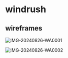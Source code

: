 
#  **windrush**


## **wireframes**

![IMG-20240826-WA0001](https://github.com/user-attachments/assets/7c05dbeb-c216-42ea-a52d-58cda94f3b10)

![IMG-20240826-WA0002](https://github.com/user-attachments/assets/50753be1-ee32-4ead-95f3-e04111d3de9a)
